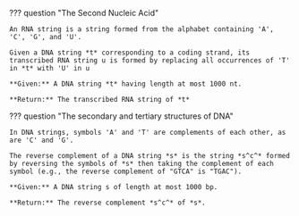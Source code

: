 
??? question "The Second Nucleic Acid"

    An RNA string is a string formed from the alphabet containing 'A', 'C', 'G', and 'U'.

    Given a DNA string *t* corresponding to a coding strand, its transcribed RNA string u is formed by replacing all occurrences of 'T' in *t* with 'U' in u

    **Given:** A DNA string *t* having length at most 1000 nt.

    **Return:** The transcribed RNA string of *t*


??? question "The secondary and tertiary structures of DNA"

    In DNA strings, symbols 'A' and 'T' are complements of each other, as are 'C' and 'G'.

    The reverse complement of a DNA string *s* is the string *s^c^* formed by reversing the symbols of *s* then taking the complement of each symbol (e.g., the reverse complement of "GTCA" is "TGAC").

    **Given:** A DNA string s of length at most 1000 bp.

    **Return:** The reverse complement *s^c^* of *s*.

